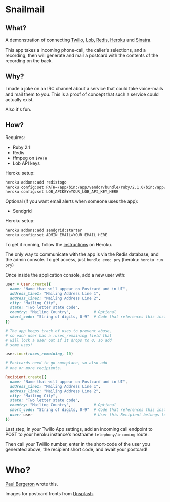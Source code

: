 # Snailmail

## What?

A demonstration of connecting [Twillo](https://www.twilio.com/), [Lob](https://www.lob.com), [Redis](http://redis.io), [Heroku](http://www.heroku.com) and [Sinatra](http://www.sinatrarb.com/).

This app takes a incoming phone-call, the caller's selections, and a recording, then will generate and mail a postcard with the contents of the recording on the back.

## Why?

I made a joke on an IRC channel about a service that could take voice-mails and mail them to you. This is a proof of concept that such a service could actually exist.

Also it's fun.

## How?

Requires:

- Ruby 2.1
- Redis
- ffmpeg on `$PATH`
- Lob API keys

Heroku setup:

```bash
heroku addons:add redistogo
heroku config:set PATH=/app/bin:/app/vendor/bundle/ruby/2.1.0/bin:/app/vendor/bundle/bin:/usr/local/bin:/usr/bin:/bin:vendor/
heroku config:set LOB_APIKEY=YOUR_LOB_API_KEY_HERE
```

Optional (if you want email alerts when someone uses the app):
- Sendgrid

Heroku setup:

```bash
heroku addons:add sendgrid:starter
heroku config:set ADMIN_EMAIL=YOUR_EMAIL_HERE
```

To get it running, follow the [instructions](https://devcenter.heroku.com/articles/rack) on Heroku.

The only way to communicate with the app is via the Redis database, and the admin console. To get access, just `bundle exec pry` (heroku: `heroku run pry`)

Once inside the application console, add a new user with:

```ruby
user = User.create({
  name: "Name that will appear on Postcard and in UI",
  address_line1: "Mailing Address Line 1",
  address_line2: "Mailing Address Line 2",
  city: "Mailing City",
  state: "Two letter state code",
  country: "Mailing Country",          # Optional
  short_code: "String of digits, 0-9"  # Code that references this instance on the keypad
})

# The app keeps track of uses to prevent abuse,
# so each user has a :uses_remaining field that
# will lock a user out if it drops to 0, so add
# some uses!

user.incr(:uses_remaining, 10)

# Postcards need to go someplace, so also add
# one or more recipients.

Recipient.create({
  name: "Name that will appear on Postcard and in UI",
  address_line1: "Mailing Address Line 1",
  address_line2: "Mailing Address Line 2",
  city: "Mailing City",
  state: "Two letter state code",
  country: "Mailing Country",          # Optional
  short_code: "String of digits, 0-9"  # Code that references this instance on the keypad
  user: user                           # User this Recipient belongs to
})

```

Last step, in your Twillo App settings, add an incoming call endpoint to POST to your heroku instance's hostname `telephony/incoming` route.

Then call your Twillio number, enter in the short-code of the user you generated above, the recipient short code, and await your postcard!

# Who?

[Paul Bergeron](http://pauldbergeron.com/) wrote this.

Images for postcard fronts from [Unsplash](http://unsplash.com/).
